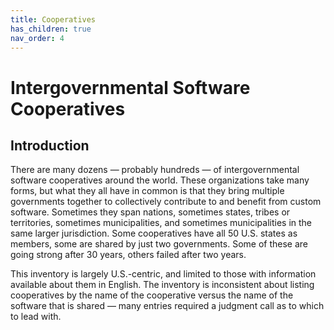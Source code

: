 ```yaml
---
title: Cooperatives
has_children: true
nav_order: 4
---
```


# Intergovernmental Software Cooperatives

## Introduction

There are many dozens — probably hundreds — of intergovernmental software cooperatives around the world. These organizations take many forms, but what they all have in common is that they bring multiple governments together to collectively contribute to and benefit from custom software. Sometimes they span nations, sometimes states, tribes or territories, sometimes municipalities, and sometimes municipalities in the same larger jurisdiction. Some cooperatives have all 50 U.S. states as members, some are shared by just two governments. Some of these are going strong after 30 years, others failed after two years.

This inventory is largely U.S.-centric, and limited to those with information available about them in English. The inventory is inconsistent about listing cooperatives by the name of the cooperative versus the name of the software that is shared — many entries required a judgment call as to which to lead with.
